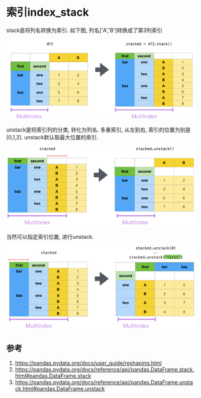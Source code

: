 # 索引index_stack


stack是将列名转换为索引. 如下图, 列名['A','B']转换成了第3列索引

![alt text](./索引index_stack/1.png)


unstack是将索引列的分类, 转化为列名. 多重索引, 从左到右, 索引的位置为别是[0,1,2]. unstack默认取最大位置的索引.

![alt text](./索引index_stack/2.png)

当然可以指定索引位置, 进行unstack.

![alt text](./索引index_stack/3.png)














## 参考
1. https://pandas.pydata.org/docs/user_guide/reshaping.html
1. https://pandas.pydata.org/docs/reference/api/pandas.DataFrame.stack.html#pandas.DataFrame.stack
2. https://pandas.pydata.org/docs/reference/api/pandas.DataFrame.unstack.html#pandas.DataFrame.unstack







